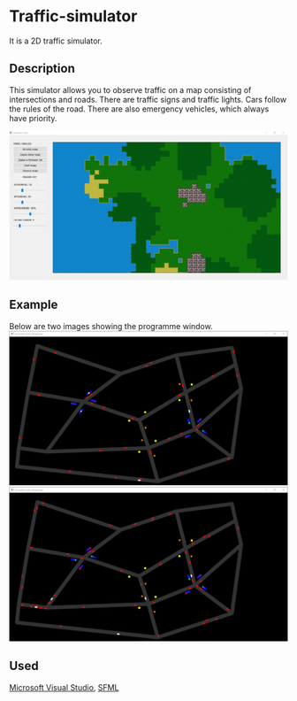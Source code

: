 # Traffic-simulator
It is a 2D traffic simulator.
## Description
This simulator allows you to observe traffic on a map consisting of intersections and roads. There are traffic signs and traffic lights. Cars follow the rules of the road. There are also emergency vehicles, which always have priority. 

![Imagej](https://github.com/MateuszKochanski/Map-generator/blob/main/images/panel.jpg)

## Example
Below are two images showing the programme window.
![Image](https://github.com/MateuszKochanski/Traffic-simulator/blob/master/images/okno1.png)
![Image](https://github.com/MateuszKochanski/Traffic-simulator/blob/master/images/okno2.png)

## Used

[Microsoft Visual Studio](https://visualstudio.microsoft.com/pl/), [SFML](https://www.sfml-dev.org/)
